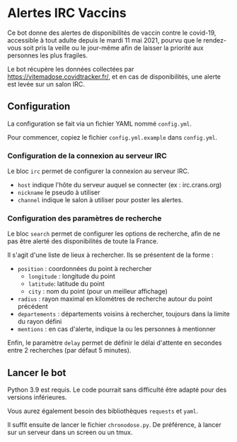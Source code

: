 # Alertes IRC Vaccins

Ce bot donne des alertes de disponibilités de vaccin contre le covid-19,
accessible à tout adulte depuis le mardi 11 mai 2021, pourvu que le
rendez-vous soit pris la veille ou le jour-même afin de laisser la
priorité aux personnes les plus fragiles.

Le bot récupère les données collectées par
<https://vitemadose.covidtracker.fr/>, et en cas de disponibilités,
une alerte est levée sur un salon IRC.

## Configuration

La configuration se fait via un fichier YAML nommé ``config.yml``.

Pour commencer, copiez le fichier ``config.yml.example`` dans
``config.yml``.

### Configuration de la connexion au serveur IRC

Le bloc ``irc`` permet de configurer la connexion au serveur IRC.

* ``host`` indique l'hôte du serveur auquel se connecter (ex : irc.crans.org)
* ``nickname`` le pseudo à utiliser
* ``channel`` indique le salon à utiliser pour poster les alertes.

### Configuration des paramètres de recherche

Le bloc ``search`` permet de configurer les options de recherche,
afin de ne pas être alerté des disponibilités de toute la France.

Il s'agit d'une liste de lieux à rechercher. Ils se présentent de la forme :

* ``position`` : coordonnées du point à rechercher
  * ``longitude`` : longitude du point
  * ``latitude``: latitude du point
  * ``city`` : nom du point (pour un meilleur affichage)
* ``radius`` : rayon maximal en kilomètres de recherche autour du point
  précédent
* ``departements`` : départements voisins à rechercher, toujours dans la
  limite du rayon défini
* ``mentions`` : en cas d'alerte, indique la ou les personnes à mentionner

Enfin, le paramètre ``delay`` permet de définir le délai d'attente en
secondes entre 2 recherches (par défaut 5 minutes).

## Lancer le bot

Python 3.9 est requis. Le code pourrait sans difficulté être adapté pour des
versions inférieures.

Vous aurez également besoin des bibliothèques ``requests`` et ``yaml``.

Il suffit ensuite de lancer le fichier ``chronodose.py``. De préférence,
à lancer sur un serveur dans un screen ou un tmux.
